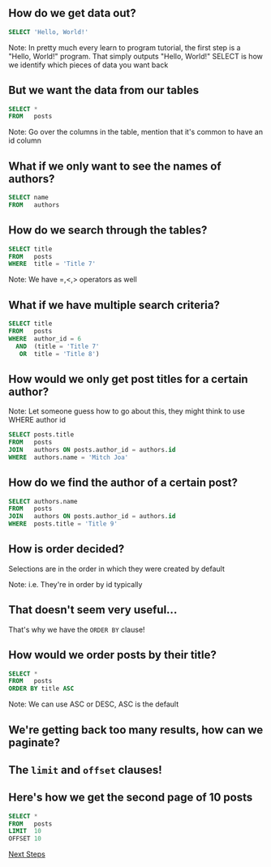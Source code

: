 <!--Meta theme:solarized title:Learn SQL 02-->

<!--sec 1.1-->
## How do we get data out?

<!--sec 1.2-->
```sql
SELECT 'Hello, World!'
```

Note:
In pretty much every learn to program tutorial, the first step is a "Hello, World!" program.  That simply outputs "Hello, World!"
SELECT is how we identify which pieces of data you want back
<!--sec 2.1-->
## But we want the data from our tables

<!--sec 2.2-->
```sql
SELECT *
FROM   posts
```

Note:
Go over the columns in the table, mention that it's common to have an id column
<!--sec 2.3-->
## What if we only want to see the names of authors?

<!--sec 2.4-->
```sql
SELECT name
FROM   authors
```

<!--sec 3.1-->
## How do we search through the tables?

<!--sec 3.2-->
```sql
SELECT title
FROM   posts
WHERE  title = 'Title 7'
```

Note:
We have =,<,> operators as well

<!--sec 4.1-->
## What if we have multiple search criteria?

<!--sec 4.2-->
```sql
SELECT title
FROM   posts
WHERE  author_id = 6
  AND  (title = 'Title 7'
   OR  title = 'Title 8')
```

<!--sec 5.1-->
## How would we only get post titles for a certain author?

Note:
Let someone guess how to go about this, they might think to use WHERE author id
<!--sec 5.2-->
```sql
SELECT posts.title
FROM   posts
JOIN   authors ON posts.author_id = authors.id
WHERE  authors.name = 'Mitch Joa'
```

<!--sec 5.3-->
## How do we find the author of a certain post?

<!--sec 5.4-->
```sql
SELECT authors.name
FROM   posts
JOIN   authors ON posts.author_id = authors.id
WHERE  posts.title = 'Title 9'
```

<!--sec 6.1-->
## How is order decided?

<!--sec 6.2-->
Selections are in the order in which they were created by default

Note:
i.e. They're in order by id typically
<!--sec 6.3-->
## That doesn't seem very useful...

<!--sec 6.4-->
That's why we have the `ORDER BY` clause!

<!--sec 6.5-->
## How would we order posts by their title?

<!--sec 6.6-->
```sql
SELECT *
FROM   posts
ORDER BY title ASC
```

Note:
We can use ASC or DESC, ASC is the default

<!--sec 7.1-->
## We're getting back too many results, how can we paginate?

<!--sec 7.2-->
## The `limit` and `offset` clauses!

<!--sec 7.3-->
## Here's how we get the second page of 10 posts
```sql
SELECT *
FROM   posts
LIMIT  10
OFFSET 10
```

<!--sec 7.1-->
[Next Steps](learn-sql-03.html)
